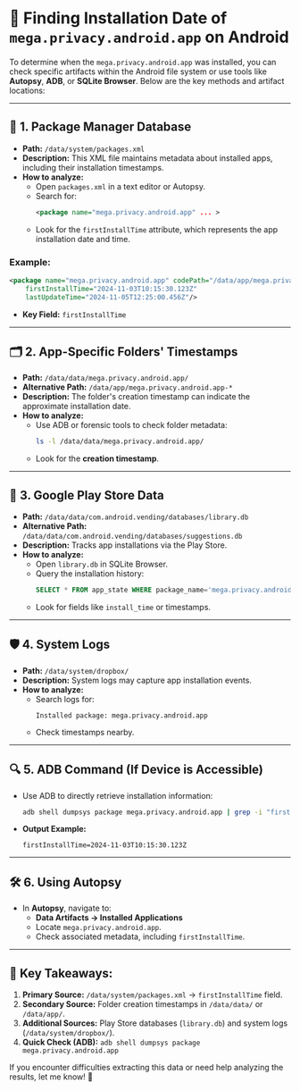 # 📆 Finding Installation Date of `mega.privacy.android.app` on Android

To determine when the `mega.privacy.android.app` was installed, you can check specific artifacts within the Android file system or use tools like **Autopsy**, **ADB**, or **SQLite Browser**. Below are the key methods and artifact locations:

---

## 📂 **1. Package Manager Database**
- **Path:** `/data/system/packages.xml`  
- **Description:** This XML file maintains metadata about installed apps, including their installation timestamps.
- **How to analyze:**
   - Open `packages.xml` in a text editor or Autopsy.
   - Search for:
     ```xml
     <package name="mega.privacy.android.app" ... >
     ```
   - Look for the `firstInstallTime` attribute, which represents the app installation date and time.

### Example:
```xml
<package name="mega.privacy.android.app" codePath="/data/app/mega.privacy.android.app"
    firstInstallTime="2024-11-03T10:15:30.123Z"
    lastUpdateTime="2024-11-05T12:25:00.456Z"/>
```

- **Key Field:** `firstInstallTime`

---

## 🗂️ **2. App-Specific Folders' Timestamps**
- **Path:** `/data/data/mega.privacy.android.app/`  
- **Alternative Path:** `/data/app/mega.privacy.android.app-*`  
- **Description:** The folder's creation timestamp can indicate the approximate installation date.
- **How to analyze:**
   - Use ADB or forensic tools to check folder metadata:
     ```sh
     ls -l /data/data/mega.privacy.android.app/
     ```
   - Look for the **creation timestamp**.

---

## 📑 **3. Google Play Store Data**
- **Path:** `/data/data/com.android.vending/databases/library.db`  
- **Alternative Path:** `/data/data/com.android.vending/databases/suggestions.db`  
- **Description:** Tracks app installations via the Play Store.
- **How to analyze:**
   - Open `library.db` in SQLite Browser.
   - Query the installation history:
     ```sql
     SELECT * FROM app_state WHERE package_name='mega.privacy.android.app';
     ```
   - Look for fields like `install_time` or timestamps.

---

## 🛡️ **4. System Logs**
- **Path:** `/data/system/dropbox/`  
- **Description:** System logs may capture app installation events.
- **How to analyze:**
   - Search logs for:
     ```text
     Installed package: mega.privacy.android.app
     ```
   - Check timestamps nearby.

---

## 🔍 **5. ADB Command (If Device is Accessible)**
- Use ADB to directly retrieve installation information:
   ```sh
   adb shell dumpsys package mega.privacy.android.app | grep -i "firstInstallTime"
   ```
- **Output Example:**
   ```
   firstInstallTime=2024-11-03T10:15:30.123Z
   ```

---

## 🛠️ **6. Using Autopsy**
- In **Autopsy**, navigate to:
   - **Data Artifacts → Installed Applications**
   - Locate `mega.privacy.android.app`.
   - Check associated metadata, including `firstInstallTime`.

---

## 📝 **Key Takeaways:**
1. **Primary Source:** `/data/system/packages.xml` → `firstInstallTime` field.  
2. **Secondary Source:** Folder creation timestamps in `/data/data/` or `/data/app/`.  
3. **Additional Sources:** Play Store databases (`library.db`) and system logs (`/data/system/dropbox/`).  
4. **Quick Check (ADB):** `adb shell dumpsys package mega.privacy.android.app`

If you encounter difficulties extracting this data or need help analyzing the results, let me know! 🚀
